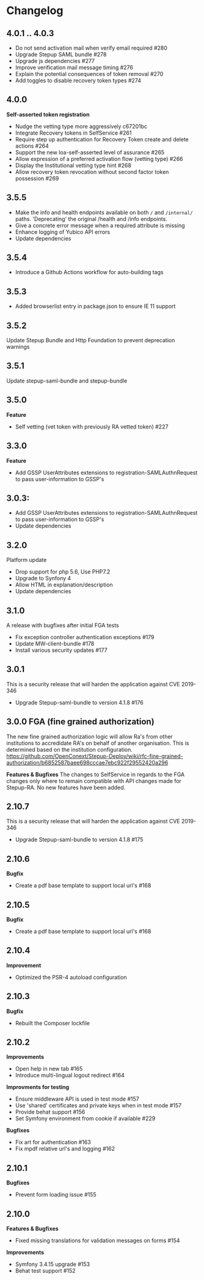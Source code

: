 # Changelog
## 4.0.1 .. 4.0.3
- Do not send activation mail when verify email required #280
- Upgrade Stepup SAML bundle #278
- Upgrade js dependencies #277
- Improve verification mail message timing #276
- Explain the potential consequences of token removal #270
- Add toggles to disable recovery token types #274

## 4.0.0
**Self-asserted token registration**
- Nudge the vetting type more aggressively c67201bc
- Integrate Recovery tokens in SelfService #261
- Require step up authentication for Recovery Token create and delete actions #264
- Support the new loa-self-asserted level of assurance #265
- Allow expression of a preferred activation flow (vetting type) #266
- Display the Institutional vetting type hint #268
- Allow recovery token revocation without second factor token possession #269

## 3.5.5
- Make the info and health endpoints available on both `/` and `/internal/` paths. 'Deprecating' the original /health and /info endpoints.
- Give a concrete error message when a required attribute is missing
- Enhance logging of Yubico API errors
- Update dependencies

## 3.5.4
- Introduce a Github Actions workflow for auto-building tags

## 3.5.3
- Added browserlist entry in package.json to ensure IE 11 support

## 3.5.2
Update Stepup Bundle and Http Foundation to prevent deprecation warnings

## 3.5.1
Update stepup-saml-bundle and stepup-bundle

## 3.5.0
**Feature**
* Self vetting (vet token with previously RA vetted token) #227

## 3.3.0
**Feature**
* Add GSSP UserAttributes extensions to registration-SAMLAuthnRequest to pass user-information to GSSP's

## 3.0.3:
 * Add GSSP UserAttributes extensions to registration-SAMLAuthnRequest to pass user-information to GSSP's
 * Update dependencies

## 3.2.0
Platform update
 * Drop support for php 5.6, Use PHP7.2
 * Upgrade to Synfony 4
 * Allow HTML in explanation/description
 * Update dependencies

## 3.1.0
A release with bugfixes after initial FGA tests
 * Fix exception controller authentication exceptions #179
 * Update MW-client-bundle #178
 * Install various security updates #177

## 3.0.1 
This is a security release that will harden the application against CVE 2019-346
 * Upgrade Stepup-saml-bundle to version 4.1.8 #176
 
## 3.0.0 FGA (fine grained authorization)

The new fine grained authorization logic will allow Ra's from other institutions to accredidate RA's on behalf of another organisation. This is determined based on the institution configuration. https://github.com/OpenConext/Stepup-Deploy/wiki/rfc-fine-grained-authorization/b6852587baee698cccae7ebc922f29552420a296

**Features & Bugfixes**
The changes to SelfService in regards to the FGA changes only where to remain compatible with API changes made for Stepup-RA. No new features have been added.

## 2.10.7
This is a security release that will harden the application against CVE 2019-346
 * Upgrade Stepup-saml-bundle to version 4.1.8 #175

## 2.10.6
**Bugfix**
 * Create a pdf base template to support local url's #168

## 2.10.5
**Bugfix**
* Create a pdf base template to support local url's #168

## 2.10.4
**Improvement**
* Optimized the PSR-4 autoload configuration

## 2.10.3
**Bugfix**
* Rebuilt the Composer lockfile

## 2.10.2
**Improvements**
* Open help in new tab #165
* Introduce multi-lingual logout redirect #164

**Improvments for testing**
* Ensure middleware API is used in test mode #157
* Use 'shared' certificates and private keys when in test mode #157
* Provide behat support #156
* Set Symfony environment from cookie if available #229 

**Bugfixes**
* Fix art for authentication #163
* Fix mpdf relative url's and logging #162 

## 2.10.1
**Bugfixes**
* Prevent form loading issue #155

## 2.10.0
**Features & Bugfixes**
* Fixed missing translations for validation messages on forms #154

**Improvements**
* Symfony 3.4.15 upgrade #153
* Behat test support #152
